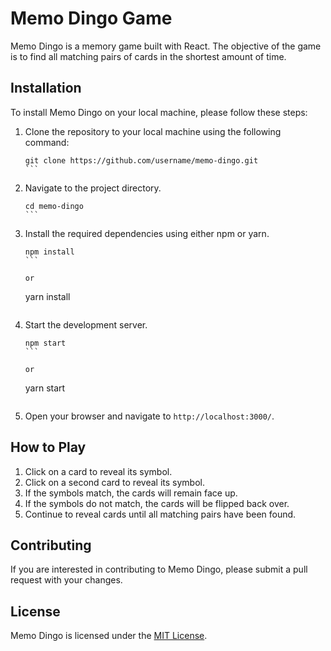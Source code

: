 # Memo Dingo Game

Memo Dingo is a memory game built with React. The objective of the game is to find all matching pairs of cards in the shortest amount of time.

## Installation

To install Memo Dingo on your local machine, please follow these steps:

1. Clone the repository to your local machine using the following command: 

   ````
   git clone https://github.com/username/memo-dingo.git
   ```

2. Navigate to the project directory.

   ````
   cd memo-dingo
   ```

3. Install the required dependencies using either npm or yarn.

   ````
   npm install
   ```

   or

   ````
   yarn install
   ```

4. Start the development server.

   ````
   npm start
   ```

   or

   ````
   yarn start
   ```

5. Open your browser and navigate to `http://localhost:3000/`.

## How to Play

1. Click on a card to reveal its symbol.
2. Click on a second card to reveal its symbol.
3. If the symbols match, the cards will remain face up.
4. If the symbols do not match, the cards will be flipped back over.
5. Continue to reveal cards until all matching pairs have been found.

## Contributing

If you are interested in contributing to Memo Dingo, please submit a pull request with your changes.

## License

Memo Dingo is licensed under the [MIT License](https://opensource.org/licenses/MIT).